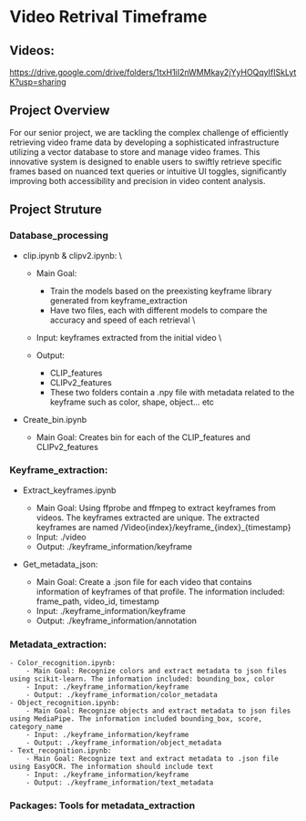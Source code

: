 # Video Retrival Timeframe
## Videos:
https://drive.google.com/drive/folders/1txH1iI2nWMMkay2jYyHOQqyIfISkLytK?usp=sharing

## Project Overview
For our senior project, we are tackling the complex challenge of efficiently retrieving video frame data by developing a sophisticated infrastructure utilizing a vector database to store and manage video frames. This innovative system is designed to enable users to swiftly retrieve specific frames based on nuanced text queries or intuitive UI toggles, significantly improving both accessibility and precision in video content analysis.

## Project Struture
### Database_processing 
- clip.ipynb & clipv2.ipynb: \
    - Main Goal: 
        - Train the models based on the preexisting keyframe library generated from keyframe_extraction 
        - Have two files, each with different models to compare the accuracy and speed of each retrieval \

    - Input: keyframes extracted from the initial video \
    - Output:
        - CLIP_features
        - CLIPv2_features
        - These two folders contain a .npy file with metadata related to the keyframe such as color, shape, object… etc 

- Create_bin.ipynb
    - Main Goal: Creates bin for each of the CLIP_features and CLIPv2_features


### Keyframe_extraction: 
- Extract_keyframes.ipynb
    - Main Goal: Using ffprobe and ffmpeg to extract keyframes from videos. The keyframes extracted are unique. The extracted keyframes are named /Video{index}/keyframe_{index}_{timestamp}
    - Input: ./video
    - Output: ./keyframe_information/keyframe

- Get_metadata_json:
    - Main Goal: Create a .json file for each video that contains information of keyframes of that profile. The information included: frame_path, video_id, timestamp
    - Input: ./keyframe_information/keyframe
    - Output: ./keyframe_information/annotation

### Metadata_extraction:
    - Color_recognition.ipynb:
        - Main Goal: Recognize colors and extract metadata to json files using scikit-learn. The information included: bounding_box, color
        - Input: ./keyframe_information/keyframe
        - Output: ./keyframe_information/color_metadata
    - Object_recognition.ipynb:
        - Main Goal: Recognize objects and extract metadata to json files using MediaPipe. The information included bounding_box, score, category_name
        - Input: ./keyframe_information/keyframe
        - Output: ./keyframe_information/object_metadata
    - Text_recognition.ipynb:
        - Main Goal: Recognize text and extract metadata to .json file using EasyOCR. The information should include text
        - Input: ./keyframe_information/keyframe
        - Output: ./keyframe_information/text_metadata

### Packages: Tools for metadata_extraction
